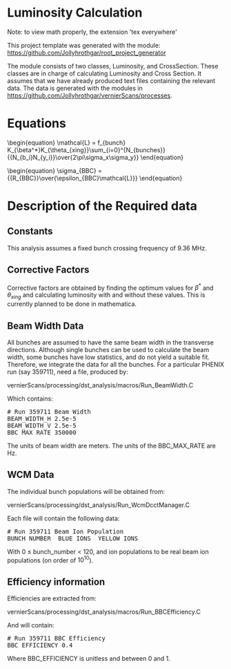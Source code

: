 # Luminosity Calculation

Note: to view math properly, the extension 'tex everywhere'

This project template was generated with the module:
https://github.com/Jollyhrothgar/root_project_generator

The module consists of two classes, Luminosity, and CrossSection. These classes
are in charge of calculating Luminosity and Cross Section. It assumes that we
have already produced text files containing the relevant data. The data is
generated with the modules in
https://github.com/Jollyhrothgar/vernierScans/processes. 

# Equations

\begin{equation}
\mathcal{L} = f_{bunch} K_{\beta^*}K_{\theta_{xing}}\sum_{i=0}^{N_{bunches}}
{{N_{b_i}N_{y_i}}\over{2\pi\sigma_x\sigma_y}}
\end{equation}

\begin{equation}
\sigma_{BBC} = {{R_{BBC}}\over{\epsilon_{BBC}\mathcal{L}}}
\end{equation}

# Description of the Required data

## Constants

This analysis assumes a fixed bunch crossing frequency of 9.36 MHz.

## Corrective Factors

Corrective factors are obtained by finding the optimum values for $\beta^*$ and
$\theta_{xing}$ and calculating luminosity with and without these values. This
is currently planned to be done in mathematica.

## Beam Width Data

All bunches are assumed to have the same beam width in the transverse
directions. Although single bunches can be used to calculate the beam width,
some bunches have low statistics, and do not yield a suitable fit. Therefore,
we integrate the data for all the bunches. For a particular PHENIX run (say
359711), need a file, produced by:

vernierScans/processing/dst_analysis/macros/Run_BeamWidth.C

Which contains:

<pre>
# Run 359711 Beam Width
BEAM_WIDTH_H 2.5e-5
BEAM_WIDTH_V 2.5e-5
BBC_MAX_RATE 350000 
</pre>

The units of beam width are meters. The units of the BBC_MAX_RATE are Hz.

## WCM Data

The individual bunch populations will be obtained from:

vernierScans/processing/dst_analysis/Run_WcmDcctManager.C

Each file will contain the following data:

<pre>
# Run 359711 Beam Ion Population
BUNCH_NUMBER <bunch_number> BLUE_IONS <blue_population> YELLOW_IONS <yellow_population>
</pre>

With 0 $\leq$ bunch_number < 120, and ion populations to be real beam ion
populations (on order of $10^{10}$).

## Efficiency information
Efficiencies are extracted from:

vernierScans/processing/dst_analysis/macros/Run_BBCEfficiency.C 

And will contain:
<pre>
# Run 359711 BBC Efficiency
BBC_EFFICIENCY 0.4
</pre>

Where BBC_EFFICIENCY is unitless and between 0 and 1.
